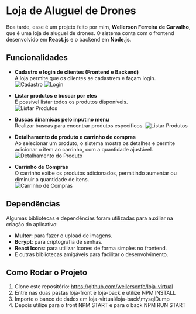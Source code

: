 # Loja de Aluguel de Drones

Boa tarde, esse é um projeto feito por mim, **Wellerson Ferreira de Carvalho**, que é uma loja de aluguel de drones. O sistema conta com o frontend desenvolvido em **React.js** e o backend em **Node.js**.

## Funcionalidades

- **Cadastro e login de clientes (Frontend e Backend)**  
  A loja permite que os clientes se cadastrem e façam login.  
  ![Cadastro](https://iili.io/2U3qrrB.png)
  ![Login](https://iili.io/2U3fWHF.png)

- **Listar produtos e buscar por eles**  
  É possível listar todos os produtos disponíveis.   
  ![Listar Produtos](https://iili.io/2U3BDue.png)

- **Buscas dinamicas pelo input no menu**  
 Realizar buscas para encontrar produtos específicos.
 ![Listar Produtos](https://iili.io/2U3xrRS.png)

- **Detalhamento do produto e carrinho de compras**  
  Ao selecionar um produto, o sistema mostra os detalhes e permite adicionar o item ao carrinho, com a quantidade ajustável.  
  ![Detalhamento do Produto](https://iili.io/2U3CWH7.png)

- **Carrinho de Compras**  
  O carrinho exibe os produtos adicionados, permitindo aumentar ou diminuir a quantidade de itens.  
  ![Carrinho de Compras](https://iili.io/2U3nXgp.png)

## Dependências

Algumas bibliotecas e dependências foram utilizadas para auxiliar na criação do aplicativo:

- **Multer**: para fazer o upload de imagens.
- **Bcrypt**: para criptografia de senhas.
- **React Icons**: para utilizar ícones de forma simples no frontend.
- E outras bibliotecas amigáveis para facilitar o desenvolvimento.

## Como Rodar o Projeto

1. Clone este repositório: https://github.com/wellersonfc/loja-virtual
2. Entre nas duas pastas loja-front e loja-back e utilize NPM INSTALL
3. Importe o banco de dados em loja-virtual\loja-back\mysqlDump
4. Depois utilize para o front NPM START e para o back NPM RUN START
